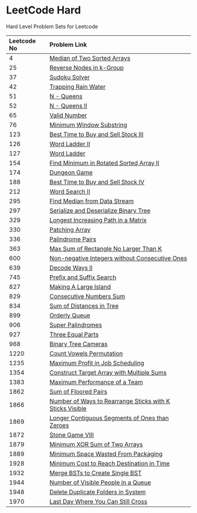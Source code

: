 # LeetCode Hard

Hard Level Problem Sets for Leetcode

| Leetcode No | Problem Link |
| :--- | :--- |
| 4 | [Median of Two Sorted Arrays](leetcode-4-median-of-two-sorted-arrays.md) |
| 25 | [Reverse Nodes in k-Group](leetcode-25-reverse-nodes-in-k-group.md) |
| 37 | [Sudoku Solver](leetcode-37-sudoku-solver.md) |
| 42 | [Trapping Rain Water](leetcode-42-trapping-rain-water.md) |
| 51 | [N - Queens](leetcode-51-n-queens.md) |
| 52 | [N - Queens II](leetcode-52-n-queens-ii.md) |
| 65 | [Valid Number](leetcode-65-valid-number.md) |
| 76 | [Minimum Window Substring](leetcode-76-minimum-window-substring.md) |
| 123 | [Best Time to Buy and Sell Stock III](leetcode-123-best-time-to-buy-and-sell-stock-iii.md) |
| 126 | [Word Ladder II](leetcode-126-word-ladder-ii.md) |
| 127 | [Word Ladder](leetcode-127-word-ladder.md) |
| 154 | [Find Minimum in Rotated Sorted Array II](leetcode-154-find-minimum-in-rotated-sorted-array-ii.md) |
| 174 | [Dungeon Game](leetcode-174-dungeon-game.md) |
| 188 | [Best Time to Buy and Sell Stock IV](leetcode-188-best-time-to-buy-and-sell-stock-iv.md) |
| 212 | [Word Search II](leetcode-212-word-search-ii.md) |
| 295 | [Find Median from Data Stream](leetcode-295-find-median-from-data-stream.md) |
| 297 | [Serialize and Deserialize Binary Tree](leetcode-297-serialize-and-deserialize-binary-tree.md) |
| 329 | [Longest Increasing Path in a Matrix](leetcode-329-longest-increasing-path-in-a-matrix.md) |
| 330 | [Patching Array](leetcode-330-patching-array.md) |
| 336 | [Palindrome Pairs](leetcode-336-palindrome-pairs.md) |
| 363 | [Max Sum of Rectangle No Larger Than K](leetcode-363-max-sum-of-rectangle-no-larger-than-k.md) |
| 600 | [Non-negative Integers without Consecutive Ones](leetcode-600-non-negative-integers-without-consecutive-ones.md) |
| 639 | [Decode Ways II](leetcode-639-decode-ways-ii.md) |
| 745 | [Prefix and Suffix Search](leetcode-745-prefix-and-suffix-search.md) |
| 827 | [Making A Large Island](leetcode-827-making-a-large-island.md) |
| 829 | [Consecutive Numbers Sum](leetcode-829-consecutive-numbers-sum.md) |
| 834 | [Sum of Distances in Tree](leetcode-834-sum-of-distances-in-tree.md) |
| 899 | [Orderly Queue](leetcode-899-orderly-queue.md) |
| 906 | [Super Palindromes](leetcode-906-super-palindromes.md) |
| 927 | [Three Equal Parts](leetcode-927-three-equal-parts.md) |
| 968 | [Binary Tree Cameras](leetcode-968-binary-tree-cameras.md) |
| 1220 | [Count Vowels Permutation](leetcode-1220-count-vowels-permutation.md) |
| 1235 | [Maximum Profit in Job Scheduling](leetcode-1235-maximum-profit-in-job-scheduling.md) |
| 1354 | [Construct Target Array with Multiple Sums](leetcode-1354-construct-target-array-with-multiple-sums.md) |
| 1383 | [Maximum Performance of a Team](leetcode-1383-maximum-performance-of-a-team.md) |
| 1862 | [Sum of Floored Pairs](leetcode-1862-sum-of-floored-pairs.md) |
| 1866 | [Number of Ways to Rearrange Sticks with K Sticks Visible](leetcode-1866-number-of-ways-to-rearrange-sticks-with-k-sticks-visible.md) |
| 1869 | [Longer Contiguous Segments of Ones than Zeroes](leetcode-1869-longer-contiguous-segments-of-ones-than-zeros.md) |
| 1872 | [Stone Game VIII](leetcode-1872-stone-game-viii.md) |
| 1879 | [Minimum XOR Sum of Two Arrays](leetcode-1879-minimum-xor-sum-of-two-arrays.md) |
| 1889 | [Minimum Space Wasted From Packaging](leetcode-1889-minimum-space-wasted-from-packaging.md) |
| 1928 | [Minimum Cost to Reach Destination in Time](leetcode-1928-minimum-cost-to-reach-destination-in-time.md) |
| 1932 | [Merge BSTs to Create Single BST](leetcode-1932-merge-bsts-to-create-single-bst.md) |
| 1944 | [Number of Visible People in a Queue](leetcode-1944-number-of-visible-people-in-a-queue.md) |
| 1948 | [Delete Duplicate Folders in System](leetcode-1948-delete-duplicate-folders-in-system.md) |
| 1970 | [Last Day Where You Can Still Cross](leetcode-1970-last-day-where-you-can-still-cross.md) |


